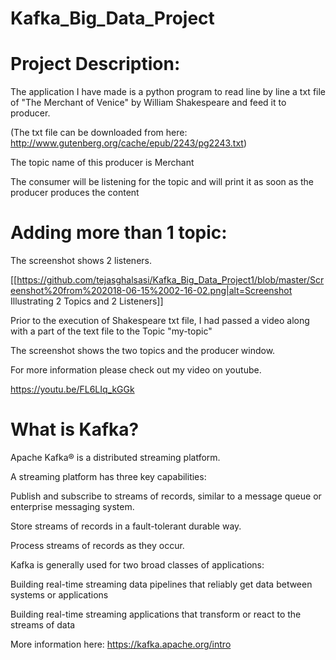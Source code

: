 # Kafka_Big_Data_Project

# Project Description:

The application I have made is a python program to read line by line a txt file of "The Merchant of Venice" by William Shakespeare and feed it to producer.

(The txt file can be downloaded from here: http://www.gutenberg.org/cache/epub/2243/pg2243.txt)

The topic name of this producer is Merchant

The consumer will be listening for the topic and will print it as soon as the producer produces the content

# Adding more than 1 topic:

The screenshot shows 2 listeners.

[[https://github.com/tejasghalsasi/Kafka_Big_Data_Project1/blob/master/Screenshot%20from%202018-06-15%2002-16-02.png|alt=Screenshot Illustrating 2 Topics and 2 Listeners]]


Prior to the execution of Shakespeare txt file, I had passed a video along with a part of the text file to the Topic "my-topic"

The screenshot shows the two topics and the producer window.

For more information please check out my video on youtube.

https://youtu.be/FL6LIq_kGGk




# What is Kafka?

Apache Kafka® is a distributed streaming platform. 

A streaming platform has three key capabilities:

Publish and subscribe to streams of records, similar to a message queue or enterprise messaging system.


Store streams of records in a fault-tolerant durable way.


Process streams of records as they occur.



Kafka is generally used for two broad classes of applications:

Building real-time streaming data pipelines that reliably get data between systems or applications

Building real-time streaming applications that transform or react to the streams of data

More information here: https://kafka.apache.org/intro

